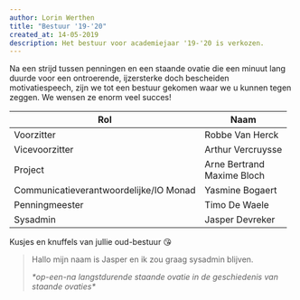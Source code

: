 ```yaml
---
author: Lorin Werthen
title: "Bestuur '19-'20"
created_at: 14-05-2019
description: Het bestuur voor academiejaar '19-'20 is verkozen.
---
```


Na een strijd tussen penningen en een staande ovatie die een minuut lang duurde voor een ontroerende, ijzersterke doch bescheiden motivatiespeech, zijn we tot een bestuur gekomen waar we u kunnen tegen zeggen. We wensen ze enorm veel succes!

| Rol                                    | Naam                           |
|----------------------------------------|--------------------------------|
| Voorzitter                             | Robbe Van Herck                |
| Vicevoorzitter                         | Arthur Vercruysse              |
| Project                                | Arne Bertrand<br> Maxime Bloch |
| Communicatieverantwoordelijke/IO Monad | Yasmine Bogaert                |
| Penningmeester                         | Timo De Waele                  |
| Sysadmin                               | Jasper Devreker                |

Kusjes en knuffels van jullie oud-bestuur 😘

> Hallo mijn naam is Jasper en ik zou graag sysadmin blijven.
>
> _\*op-een-na langstdurende staande ovatie in de geschiedenis van staande ovaties\*_
